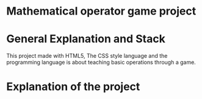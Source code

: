 # Mathematical operator game project

# General Explanation and Stack

This project made with HTML5, The CSS style language and the programming language is about teaching basic operations through a game.

# Explanation of the project